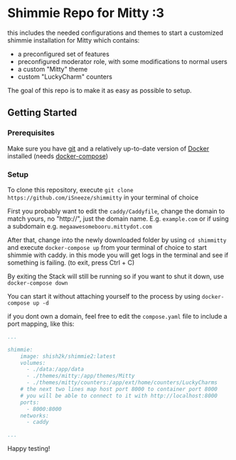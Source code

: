 # Shimmie Repo for Mitty :3

this includes the needed configurations and themes to start a customized shimmie installation for Mitty which contains:

- a preconfigured set of features
- preconfigured moderator role, with some modifications to normal users
- a custom "Mitty" theme
- custom "LuckyCharm" counters

The goal of this repo is to make it as easy as possible to setup.

## Getting Started

### Prerequisites

Make sure you have [git](https://git-scm.com/) and a relatively up-to-date version of [Docker](https://www.docker.com/products/docker-desktop/) installed (needs [docker-compose](https://docs.docker.com/compose/install/))


### Setup
To clone this repository, execute `git clone https://github.com/iSneeze/shimmitty` in your terminal of choice

First you probably want to edit the `caddy/Caddyfile`, change the domain to match yours, no "http://", just the domain name. E.g. `example.com` or if using a subdomain e.g. `megaawesomebooru.mittydot.com`

After that, change into the newly downloaded folder by using `cd shimmitty` and execute `docker-compose up` from your terminal of choice to start shimmie with caddy. in this mode you will get logs in the terminal and see if something is failing. (to exit, press Ctrl + C)

By exiting the Stack will still be running so if you want to shut it down, use `docker-compose down`

You can start it without attaching yourself to the process by using `docker-compose up -d`

if you dont own a domain, feel free to edit the `compose.yaml` file to include a port mapping, like this:

```yaml
...

shimmie:
    image: shish2k/shimmie2:latest
    volumes:
      - ./data:/app/data
      - ./themes/mitty:/app/themes/Mitty
      - ./themes/mitty/counters:/app/ext/home/counters/LuckyCharms
    # the next two lines map host port 8000 to container port 8000
    # you will be able to connect to it with http://localhost:8000
    ports:
      - 8000:8000
    networks:
      - caddy

...
```

Happy testing!